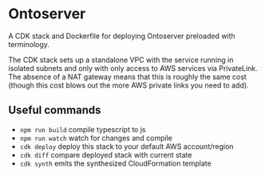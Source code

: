 # Ontoserver

A CDK stack and Dockerfile for deploying Ontoserver preloaded
with terminology.

The CDK stack sets up a standalone VPC with the service running
in isolated subnets and only with only access to AWS services via
PrivateLink. The absence of a NAT gateway means that this is roughly the
same cost (though this cost blows out the more AWS private links you
need to add).


## Useful commands

 * `npm run build`   compile typescript to js
 * `npm run watch`   watch for changes and compile
 * `cdk deploy`      deploy this stack to your default AWS account/region
 * `cdk diff`        compare deployed stack with current state
 * `cdk synth`       emits the synthesized CloudFormation template
